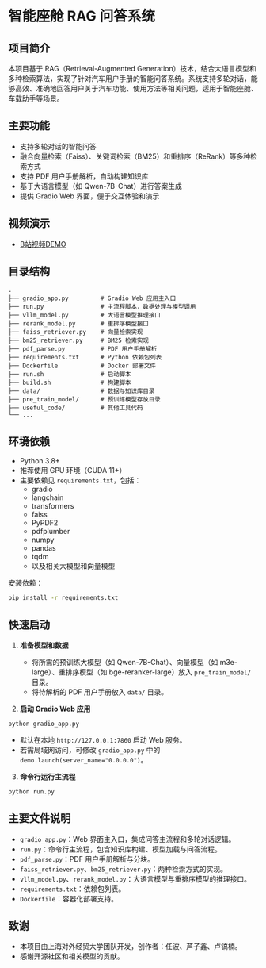 # 智能座舱 RAG 问答系统

## 项目简介

本项目基于 RAG（Retrieval-Augmented Generation）技术，结合大语言模型和多种检索算法，实现了针对汽车用户手册的智能问答系统。系统支持多轮对话，能够高效、准确地回答用户关于汽车功能、使用方法等相关问题，适用于智能座舱、车载助手等场景。

## 主要功能

- 支持多轮对话的智能问答
- 融合向量检索（Faiss）、关键词检索（BM25）和重排序（ReRank）等多种检索方式
- 支持 PDF 用户手册解析，自动构建知识库
- 基于大语言模型（如 Qwen-7B-Chat）进行答案生成
- 提供 Gradio Web 界面，便于交互体验和演示

## 视频演示

- [B站视频DEMO](https://www.bilibili.com/video/BV1SCj3z6EM4/)

## 目录结构

```
.
├── gradio_app.py         # Gradio Web 应用主入口
├── run.py                # 主流程脚本，数据处理与模型调用
├── vllm_model.py         # 大语言模型推理接口
├── rerank_model.py       # 重排序模型接口
├── faiss_retriever.py    # 向量检索实现
├── bm25_retriever.py     # BM25 检索实现
├── pdf_parse.py          # PDF 用户手册解析
├── requirements.txt      # Python 依赖包列表
├── Dockerfile            # Docker 部署文件
├── run.sh                # 启动脚本
├── build.sh              # 构建脚本
├── data/                 # 数据与知识库目录
├── pre_train_model/      # 预训练模型存放目录
├── useful_code/          # 其他工具代码
└── ...
```

## 环境依赖

- Python 3.8+
- 推荐使用 GPU 环境（CUDA 11+）
- 主要依赖见 `requirements.txt`，包括：
  - gradio
  - langchain
  - transformers
  - faiss
  - PyPDF2
  - pdfplumber
  - numpy
  - pandas
  - tqdm
  - 以及相关大模型和向量模型

安装依赖：

```bash
pip install -r requirements.txt
```

## 快速启动

1. **准备模型和数据**
   - 将所需的预训练大模型（如 Qwen-7B-Chat）、向量模型（如 m3e-large）、重排序模型（如 bge-reranker-large）放入 `pre_train_model/` 目录。
   - 将待解析的 PDF 用户手册放入 `data/` 目录。

2. **启动 Gradio Web 应用**

```bash
python gradio_app.py
```

- 默认在本地 `http://127.0.0.1:7860` 启动 Web 服务。
- 若需局域网访问，可修改 `gradio_app.py` 中的 `demo.launch(server_name="0.0.0.0")`。

3. **命令行运行主流程**

```bash
python run.py
```

## 主要文件说明

- `gradio_app.py`：Web 界面主入口，集成问答主流程和多轮对话逻辑。
- `run.py`：命令行主流程，包含知识库构建、模型加载与问答流程。
- `pdf_parse.py`：PDF 用户手册解析与分块。
- `faiss_retriever.py`、`bm25_retriever.py`：两种检索方式的实现。
- `vllm_model.py`、`rerank_model.py`：大语言模型与重排序模型的推理接口。
- `requirements.txt`：依赖包列表。
- `Dockerfile`：容器化部署支持。

## 致谢

- 本项目由上海对外经贸大学团队开发，创作者：任波、芦子鑫、卢镐楠。
- 感谢开源社区和相关模型的贡献。 